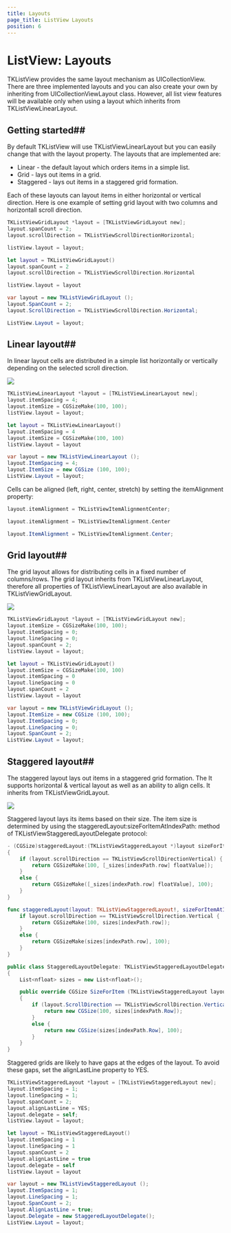 ```yaml
---
title: Layouts
page_title: ListView Layouts
position: 6
---
```


# ListView: Layouts

TKListView provides the same layout mechanism as UICollectionView. There are three implemented layouts and you can also create your own by inheriting from UICollectionViewLayout class. However, all list view features will be available only when using a layout which inherits from TKListViewLinearLayout.

## Getting started##

By default TKListView will use TKListViewLinearLayout but you can easily change that with the layout property. The layouts that are implemented are:

- Linear - the default layout which orders items in a simple list.
- Grid - lays out items in a grid.
- Staggered - lays out items in a staggered grid formation.

Each of these layouts can layout items in either horizontal or vertical direction. Here is one example of setting grid layout with two columns and horizontall scroll direction.

```Objective-C
TKListViewGridLayout *layout = [TKListViewGridLayout new];
layout.spanCount = 2;
layout.scrollDirection = TKListViewScrollDirectionHorizontal;

listView.layout = layout;
```
```Swift
let layout = TKListViewGridLayout()
layout.spanCount = 2
layout.scrollDirection = TKListViewScrollDirection.Horizontal

listView.layout = layout
```
```C#
var layout = new TKListViewGridLayout ();
layout.SpanCount = 2;
layout.ScrollDirection = TKListViewScrollDirection.Horizontal;

ListView.Layout = layout;
```

## Linear layout##

In linear layout cells are distributed in a simple list horizontally or vertically depending on the selected scroll direction.

<img src="../images/listview-layouts001.png"/>

```Objective-C
TKListViewLinearLayout *layout = [TKListViewLinearLayout new];
layout.itemSpacing = 4;
layout.itemSize = CGSizeMake(100, 100);
listView.layout = layout;
```
```Swift
let layout = TKListViewLinearLayout()
layout.itemSpacing = 4
layout.itemSize = CGSizeMake(100, 100)
listView.layout = layout
```
```C#
var layout = new TKListViewLinearLayout ();
layout.ItemSpacing = 4;
layout.ItemSize = new CGSize (100, 100);
ListView.Layout = layout;
```

Cells can be aligned (left, right, center, stretch) by setting the itemAlignment property:

```Objective-C
layout.itemAlignment = TKListViewItemAlignmentCenter;
```
```Swift
layout.itemAlignment = TKListViewItemAlignment.Center
```
```C#
layout.ItemAlignment = TKListViewItemAlignment.Center;
```

## Grid layout##

The grid layout allows for distributing cells in a fixed number of columns/rows. The grid layout inherits from TKListViewLinearLayout, therefore all properties of TKListViewLinearLayout are also available in TKListViewGridLayout.

<img src="../images/listview-layouts002.png"/>

```Objective-C
TKListViewGridLayout *layout = [TKListViewGridLayout new];
layout.itemSize = CGSizeMake(100, 100);
layout.itemSpacing = 0;
layout.lineSpacing = 0;
layout.spanCount = 2;
listView.layout = layout;
```
```Swift
let layout = TKListViewGridLayout()
layout.itemSize = CGSizeMake(100, 100)
layout.itemSpacing = 0
layout.lineSpacing = 0
layout.spanCount = 2
listView.layout = layout
```
```C#
var layout = new TKListViewGridLayout ();
layout.ItemSize = new CGSize (100, 100);
layout.ItemSpacing = 0;
layout.LineSpacing = 0;
layout.SpanCount = 2;
ListView.Layout = layout;
```

## Staggered layout##

The staggered layout lays out items in a staggered grid formation. The It supports horizontal & vertical layout as well as an ability to align cells. It inherits from TKListViewGridLayout. 

<img src="../images/listview-layouts003.png"/>

Staggered layout lays its items based on their size. The item size is determined by using the staggeredLayout:sizeForItemAtIndexPath: method of TKListViewStaggeredLayoutDelegate protocol:

```Objective-C
- (CGSize)staggeredLayout:(TKListViewStaggeredLayout *)layout sizeForItemAtIndexPath:(NSIndexPath *)indexPath
{
    if (layout.scrollDirection == TKListViewScrollDirectionVertical) {
        return CGSizeMake(100, [_sizes[indexPath.row] floatValue]);
    }
    else {
        return CGSizeMake([_sizes[indexPath.row] floatValue], 100);
    }
}
```
```Swift
func staggeredLayout(layout: TKListViewStaggeredLayout!, sizeForItemAtIndexPath indexPath: NSIndexPath!) -> CGSize {
    if layout.scrollDirection == TKListViewScrollDirection.Vertical {
        return CGSizeMake(100, sizes[indexPath.row]);
    }
    else {
        return CGSizeMake(sizes[indexPath.row], 100);
    }
}
```
```C#
public class StaggeredLayoutDelegate: TKListViewStaggeredLayoutDelegate
{
	List<nfloat> sizes = new List<nfloat>();

	public override CGSize SizeForItem (TKListViewStaggeredLayout layout, NSIndexPath indexPath)
	{
		if (layout.ScrollDirection == TKListViewScrollDirection.Vertical) {
			return new CGSize(100, sizes[indexPath.Row]);
		}
		else {
			return new CGSize(sizes[indexPath.Row], 100);
		}
	}
}
```

Staggered grids are likely to have gaps at the edges of the layout. To avoid these gaps, set the alignLastLine property to YES.

```Objective-C
TKListViewStaggeredLayout *layout = [TKListViewStaggeredLayout new];
layout.itemSpacing = 1;
layout.lineSpacing = 1;
layout.spanCount = 2;
layout.alignLastLine = YES;
layout.delegate = self;
listView.layout = layout;
```
```Swift
let layout = TKListViewStaggeredLayout()
layout.itemSpacing = 1
layout.lineSpacing = 1
layout.spanCount = 2
layout.alignLastLine = true
layout.delegate = self
listView.layout = layout
```
```C#
var layout = new TKListViewStaggeredLayout ();
layout.ItemSpacing = 1;
layout.LineSpacing = 1;
layout.SpanCount = 2;
layout.AlignLastLine = true;
layout.Delegate = new StaggeredLayoutDelegate();
ListView.Layout = layout;
```


